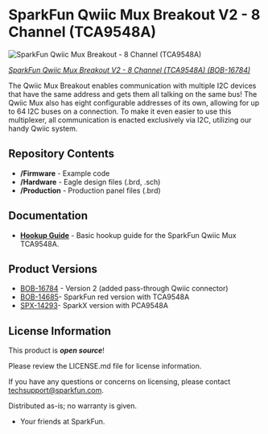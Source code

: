 SparkFun Qwiic Mux Breakout V2 - 8 Channel (TCA9548A)
========================================

![SparkFun Qwiic Mux Breakout - 8 Channel (TCA9548A)](https://cdn.sparkfun.com/assets/parts/1/5/6/8/9/16784-SparkFun_Qwiic_Mux_Breakout_V2_-_8_Channel__TCA9548A_-01.jpg)

[*SparkFun Qwiic Mux Breakout V2 - 8 Channel (TCA9548A) (BOB-16784)*](https://www.sparkfun.com/products/16784)

The Qwiic Mux Breakout enables communication with multiple I2C devices that have the same address and gets them all talking on the same bus! The Qwiic Mux also has eight configurable addresses of its own, allowing for up to 64 I2C buses on a connection. To make it even easier to use this multiplexer, all communication is enacted exclusively via I2C, utilizing our handy Qwiic system.

Repository Contents
-------------------

* **/Firmware** - Example code 
* **/Hardware** - Eagle design files (.brd, .sch)
* **/Production** - Production panel files (.brd)

Documentation
--------------
* **[Hookup Guide](https://learn.sparkfun.com/tutorials/qwiic-mux-hookup-guide)** - Basic hookup guide for the SparkFun Qwiic Mux TCA9548A.

Product Versions
----------------
* [BOB-16784](https://www.sparkfun.com/products/16784) - Version 2 (added pass-through Qwiic connector)
* [BOB-14685](https://www.sparkfun.com/products/14685)- SparkFun red version with TCA9548A
* [SPX-14293](https://www.sparkfun.com/products/14293)- SparkX version with PCA9548A

License Information
-------------------

This product is _**open source**_! 

Please review the LICENSE.md file for license information. 

If you have any questions or concerns on licensing, please contact techsupport@sparkfun.com.

Distributed as-is; no warranty is given.

- Your friends at SparkFun.

_<COLLABORATION CREDIT>_
